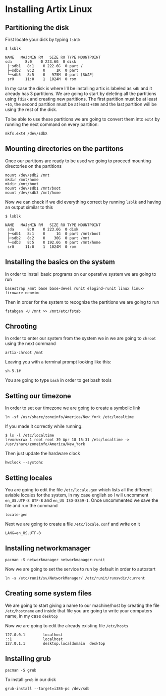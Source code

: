 # Installing Artix Linux

## Partitioning the disk
First locate your disk by typing `lsblk`


    $ lsblk
    
    NAME   MAJ:MIN RM   SIZE RO TYPE MOUNTPOINT
    sda      8:0    0 223.6G  0 disk
     ├─sdb1   8:1    0 222.6G  0 part /
     ├─sdb2   8:2    0     1K  0 part
     └─sdb5   8:5    0   975M  0 part [SWAP]
     sr0     11:0    1  1024M  0 rom
 
In my case the disk is where I'll be installing artix is labeled as `sdb` and it already has 3 partitions. We are going to start by deleting all the partitions using `fdisk` and creating new partitions. The first partition must be at least `+1G`, the second partition must be at least `+30G` and the last partition will be using the rest of the disk.

To be able to use these partitions we are going to convert them into `ext4` by running the next command on every partition:

    mkfs.ext4 /dev/sdbX

## Mounting directories on the partitons

Once our partitons are ready to be used we going to proceed mounting directories on the partitions

    mount /dev/sdb2 /mnt
    mkdir /mnt/home
    mkdir /mnt/boot
    mount /dev/sdb1 /mnt/boot
    mount /dev/sdb3 /mnt/home
    
Now we can check if we did everything correct by running `lsblk` and having an output similar to this

    $ lsblk
    
    NAME   MAJ:MIN RM   SIZE RO TYPE MOUNTPOINT
     sda      8:0    0 223.6G  0 disk
     ├─sdb1   8:1    0     1G  0 part /mnt/boot
     ├─sdb2   8:2    0    30G  0 part /mnt
     └─sdb3   8:5    0 192.6G  0 part /mnt/home
     sr0     11:0    1  1024M  0 rom
    
## Installing the basics on the system

In order to install basic programs on our operative system we are going to run

    basestrap /mnt base base-devel runit elogind-runit linux linux-firmware neovim

Then in order for the system to recognize the partitions we are going to run

    fstabgen -U /mnt >> /mnt/etc/fstab
    
## Chrooting

In order to enter our system from the system we in we are going to `chroot` using the next command

    artix-chroot /mnt
    
Leaving you with a terminal prompt looking like this:

    sh-5.1#

You are going to type `bash` in order to get bash tools

## Setting our timezone

In order to set our timezone we are going to create a symbolic link

    ln -sf /usr/share/zoneinfo/America/New_York /etc/localtime

If you made it correctly while running:

    $ ls -l /etc/localtime
    lrwxrwxrwx 1 root root 39 Apr 18 15:31 /etc/localtime -> /usr/share/zoneinfo/America/New_York

Then just update the hardware clock

    hwclock --systohc

## Setting locales

You are going to edit the file `/etc/locale.gen` which lists all the different aviable locales for the system, in my case english so I will uncomment `en_US.UTF-8 UTF-8` and `en_US ISO-8859-1`. Once uncommented we save the file and run the command

    locale-gen

Next we are going to create a file `/etc/locale.conf` and write on it

    LANG=en_US.UTF-8

## Installing networkmanager

    pacman -S networkmanager networkmanager-runit
    
Now we are going to set the service to run by default in order to autostart

    ln -s /etc/runit/sv/NetworkManager/ /etc/runit/runsvdir/current
    
## Creating some system files

We are going to start giving a name to our machine/host by creating the file `/etc/hostname` and inside that file you are going to write your computers name, in my case `desktop`

Now we are going to edit the already existing file `/etc/hosts`

    127.0.0.1        localhost
    ::1              localhost
    127.0.1.1        desktop.localdomain  desktop
    
## Installing grub

    pacman -S grub
    
To install `grub` in our disk

    grub-install --target=i386-pc /dev/sdb
